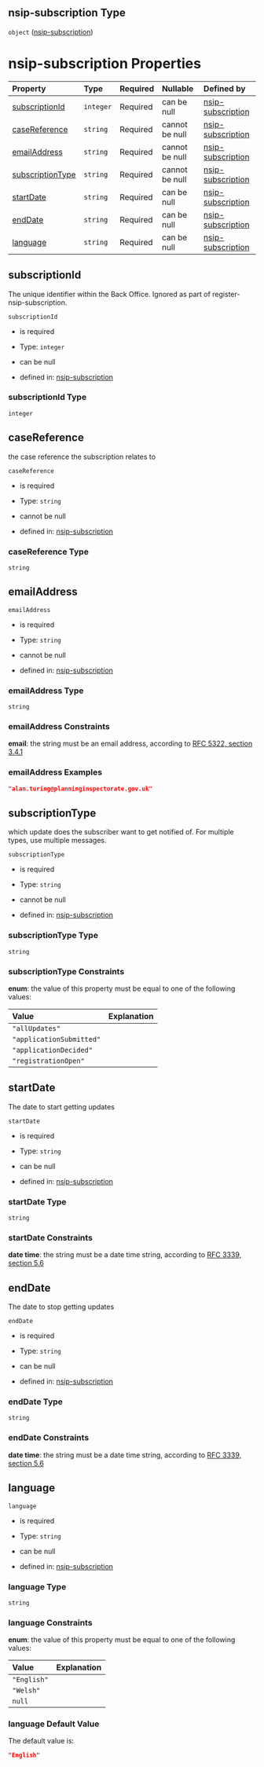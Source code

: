## nsip-subscription Type

`object` ([nsip-subscription](nsip-subscription.md))

# nsip-subscription Properties

| Property                              | Type      | Required | Nullable       | Defined by                                                                                                                         |
| :------------------------------------ | :-------- | :------- | :------------- | :--------------------------------------------------------------------------------------------------------------------------------- |
| [subscriptionId](#subscriptionid)     | `integer` | Required | can be null    | [nsip-subscription](nsip-subscription-properties-subscriptionid.md "nsip-subscription.schema.json#/properties/subscriptionId")     |
| [caseReference](#casereference)       | `string`  | Required | cannot be null | [nsip-subscription](nsip-subscription-properties-casereference.md "nsip-subscription.schema.json#/properties/caseReference")       |
| [emailAddress](#emailaddress)         | `string`  | Required | cannot be null | [nsip-subscription](nsip-subscription-properties-emailaddress.md "nsip-subscription.schema.json#/properties/emailAddress")         |
| [subscriptionType](#subscriptiontype) | `string`  | Required | cannot be null | [nsip-subscription](nsip-subscription-properties-subscriptiontype.md "nsip-subscription.schema.json#/properties/subscriptionType") |
| [startDate](#startdate)               | `string`  | Required | can be null    | [nsip-subscription](nsip-subscription-properties-startdate.md "nsip-subscription.schema.json#/properties/startDate")               |
| [endDate](#enddate)                   | `string`  | Required | can be null    | [nsip-subscription](nsip-subscription-properties-enddate.md "nsip-subscription.schema.json#/properties/endDate")                   |
| [language](#language)                 | `string`  | Required | can be null    | [nsip-subscription](nsip-subscription-properties-language.md "nsip-subscription.schema.json#/properties/language")                 |

## subscriptionId

The unique identifier within the Back Office. Ignored as part of register-nsip-subscription.

`subscriptionId`

*   is required

*   Type: `integer`

*   can be null

*   defined in: [nsip-subscription](nsip-subscription-properties-subscriptionid.md "nsip-subscription.schema.json#/properties/subscriptionId")

### subscriptionId Type

`integer`

## caseReference

the case reference the subscription relates to

`caseReference`

*   is required

*   Type: `string`

*   cannot be null

*   defined in: [nsip-subscription](nsip-subscription-properties-casereference.md "nsip-subscription.schema.json#/properties/caseReference")

### caseReference Type

`string`

## emailAddress



`emailAddress`

*   is required

*   Type: `string`

*   cannot be null

*   defined in: [nsip-subscription](nsip-subscription-properties-emailaddress.md "nsip-subscription.schema.json#/properties/emailAddress")

### emailAddress Type

`string`

### emailAddress Constraints

**email**: the string must be an email address, according to [RFC 5322, section 3.4.1](https://tools.ietf.org/html/rfc5322 "check the specification")

### emailAddress Examples

```json
"alan.turing@planninginspectorate.gov.uk"
```

## subscriptionType

which update does the subscriber want to get notified of. For multiple types, use multiple messages.

`subscriptionType`

*   is required

*   Type: `string`

*   cannot be null

*   defined in: [nsip-subscription](nsip-subscription-properties-subscriptiontype.md "nsip-subscription.schema.json#/properties/subscriptionType")

### subscriptionType Type

`string`

### subscriptionType Constraints

**enum**: the value of this property must be equal to one of the following values:

| Value                    | Explanation |
| :----------------------- | :---------- |
| `"allUpdates"`           |             |
| `"applicationSubmitted"` |             |
| `"applicationDecided"`   |             |
| `"registrationOpen"`     |             |

## startDate

The date to start getting updates

`startDate`

*   is required

*   Type: `string`

*   can be null

*   defined in: [nsip-subscription](nsip-subscription-properties-startdate.md "nsip-subscription.schema.json#/properties/startDate")

### startDate Type

`string`

### startDate Constraints

**date time**: the string must be a date time string, according to [RFC 3339, section 5.6](https://tools.ietf.org/html/rfc3339 "check the specification")

## endDate

The date to stop getting updates

`endDate`

*   is required

*   Type: `string`

*   can be null

*   defined in: [nsip-subscription](nsip-subscription-properties-enddate.md "nsip-subscription.schema.json#/properties/endDate")

### endDate Type

`string`

### endDate Constraints

**date time**: the string must be a date time string, according to [RFC 3339, section 5.6](https://tools.ietf.org/html/rfc3339 "check the specification")

## language



`language`

*   is required

*   Type: `string`

*   can be null

*   defined in: [nsip-subscription](nsip-subscription-properties-language.md "nsip-subscription.schema.json#/properties/language")

### language Type

`string`

### language Constraints

**enum**: the value of this property must be equal to one of the following values:

| Value       | Explanation |
| :---------- | :---------- |
| `"English"` |             |
| `"Welsh"`   |             |
| `null`      |             |

### language Default Value

The default value is:

```json
"English"
```
